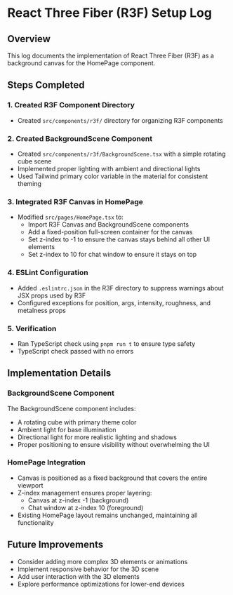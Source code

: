 # React Three Fiber (R3F) Setup Log

## Overview
This log documents the implementation of React Three Fiber (R3F) as a background canvas for the HomePage component.

## Steps Completed

### 1. Created R3F Component Directory
- Created `src/components/r3f/` directory for organizing R3F components

### 2. Created BackgroundScene Component
- Created `src/components/r3f/BackgroundScene.tsx` with a simple rotating cube scene
- Implemented proper lighting with ambient and directional lights
- Used Tailwind primary color variable in the material for consistent theming

### 3. Integrated R3F Canvas in HomePage
- Modified `src/pages/HomePage.tsx` to:
  - Import R3F Canvas and BackgroundScene components
  - Add a fixed-position full-screen container for the canvas
  - Set z-index to -1 to ensure the canvas stays behind all other UI elements
  - Set z-index to 10 for chat window to ensure it stays on top

### 4. ESLint Configuration
- Added `.eslintrc.json` in the R3F directory to suppress warnings about JSX props used by R3F
- Configured exceptions for position, args, intensity, roughness, and metalness props

### 5. Verification
- Ran TypeScript check using `pnpm run t` to ensure type safety
- TypeScript check passed with no errors

## Implementation Details

### BackgroundScene Component
The BackgroundScene component includes:
- A rotating cube with primary theme color
- Ambient light for base illumination
- Directional light for more realistic lighting and shadows
- Proper positioning to ensure visibility without overwhelming the UI

### HomePage Integration
- Canvas is positioned as a fixed background that covers the entire viewport
- Z-index management ensures proper layering:
  - Canvas at z-index -1 (background)
  - Chat window at z-index 10 (foreground)
- Existing HomePage layout remains unchanged, maintaining all functionality

## Future Improvements
- Consider adding more complex 3D elements or animations
- Implement responsive behavior for the 3D scene
- Add user interaction with the 3D elements
- Explore performance optimizations for lower-end devices